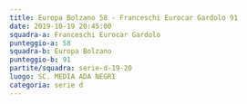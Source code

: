 ```yaml
---
title: Europa Bolzano 58 - Franceschi Eurocar Gardolo 91
date: 2019-10-19 20:45:00
squadra-a: Franceschi Eurocar Gardolo
punteggio-a: 58
squadra-b: Europa Bolzano
punteggio-b: 91
partite/squadra: serie-d-19-20
luogo: SC. MEDIA ADA NEGRI
categoria: serie d
---
```

